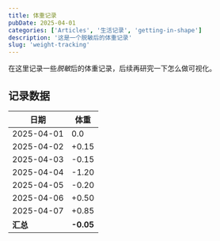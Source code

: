 ```yaml
---
title: 体重记录
pubDate: 2025-04-01
categories: ['Articles', '生活记录', 'getting-in-shape']
description: '这是一个脱敏后的体重记录'
slug: 'weight-tracking'
---
```


在这里记录一些*脱敏*后的体重记录，后续再研究一下怎么做可视化。

## 记录数据

| 日期 | 体重 |
| ---- | ---- |
| 2025-04-01 | 0.0 |
| 2025-04-02 | +0.15 |
| 2025-04-03 | -0.15 |
| 2025-04-04 | -1.20 |
| 2025-04-05 | -0.20 |
| 2025-04-06 | +0.50 |
| 2025-04-07 | +0.85 |
| **汇总** | **-0.05** |
